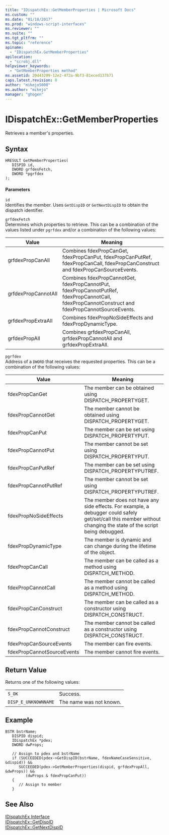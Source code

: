 ```yaml
---
title: "IDispatchEx::GetMemberProperties | Microsoft Docs"
ms.custom: ""
ms.date: "01/18/2017"
ms.prod: "windows-script-interfaces"
ms.reviewer: ""
ms.suite: ""
ms.tgt_pltfrm: ""
ms.topic: "reference"
apiname: 
  - "IDispatchEx.GetMemberProperties"
apilocation: 
  - "scrobj.dll"
helpviewer_keywords: 
  - "GetMemberProperties method"
ms.assetid: 20d43209-12e2-472a-9bf3-81eced137b71
caps.latest.revision: 8
author: "mikejo5000"
ms.author: "mikejo"
manager: "ghogen"
---
```

# IDispatchEx::GetMemberProperties
Retrieves a member's properties.  
  
## Syntax  
  
```  
HRESULT GetMemberProperties(  
   DISPID id,  
   DWORD grfdexFetch,  
   DWORD *pgrfdex  
);  
```  
  
#### Parameters  
 `id`  
 Identifies the member. Uses `GetDispID` or `GetNextDispID` to obtain the dispatch identifier.  
  
 `grfdexFetch`  
 Determines which properties to retrieve. This can be a combination of the values listed under `pgrfdex` and/or a combination of the following values:  
  
|Value|Meaning|  
|-----------|-------------|  
|grfdexPropCanAll|Combines fdexPropCanGet, fdexPropCanPut, fdexPropCanPutRef, fdexPropCanCall, fdexPropCanConstruct and fdexPropCanSourceEvents.|  
|grfdexPropCannotAll|Combines fdexPropCannotGet, fdexPropCannotPut, fdexPropCannotPutRef, fdexPropCannotCall, fdexPropCannotConstruct and fdexPropCannotSourceEvents.|  
|grfdexPropExtraAll|Combines fdexPropNoSideEffects and fdexPropDynamicType.|  
|grfdexPropAll|Combines grfdexPropCanAll, grfdexPropCannotAll and grfdexPropExtraAll.|  
  
 `pgrfdex`  
 Address of a `DWORD` that receives the requested properties. This can be a combination of the following values:  
  
|Value|Meaning|  
|-----------|-------------|  
|fdexPropCanGet|The member can be obtained using DISPATCH_PROPERTYGET.|  
|fdexPropCannotGet|The member cannot be obtained using DISPATCH_PROPERTYGET.|  
|fdexPropCanPut|The member can be set using DISPATCH_PROPERTYPUT.|  
|fdexPropCannotPut|The member cannot be set using DISPATCH_PROPERTYPUT.|  
|fdexPropCanPutRef|The member can be set using DISPATCH_PROPERTYPUTREF.|  
|fdexPropCannotPutRef|The member cannot be set using DISPATCH_PROPERTYPUTREF.|  
|fdexPropNoSideEffects|The member does not have any side effects. For example, a debugger could safely get/set/call this member without changing the state of the script being debugged.|  
|fdexPropDynamicType|The member is dynamic and can change during the lifetime of the object.|  
|fdexPropCanCall|The member can be called as a method using DISPATCH_METHOD.|  
|fdexPropCannotCall|The member cannot be called as a method using DISPATCH_METHOD.|  
|fdexPropCanConstruct|The member can be called as a constructor using DISPATCH_CONSTRUCT.|  
|fdexPropCannotConstruct|The member cannot be called as a constructor using DISPATCH_CONSTRUCT.|  
|fdexPropCanSourceEvents|The member can fire events.|  
|fdexPropCannotSourceEvents|The member cannot fire events.|  
  
## Return Value  
 Returns one of the following values:  
  
|||  
|-|-|  
|`S_OK`|Success.|  
|`DISP_E_UNKNOWNNAME`|The name was not known.|  
  
## Example  
  
```  
BSTR bstrName;  
   DISPID dispid;  
   IDispatchEx *pdex;   
   DWORD dwProps;  
  
   // Assign to pdex and bstrName  
   if (SUCCEEDED(pdex->GetDispID(bstrName, fdexNameCaseSensitive, &dispid)) &&  
      SUCCEEDED(pdex->GetMemberProperties(dispid, grfdexPropAll, &dwProps)) &&  
         (dwProps & fdexPropCanPut))  
   {  
      // Assign to member  
   }  
```  
  
## See Also  
 [IDispatchEx Interface](../../winscript/reference/idispatchex-interface.md)   
 [IDispatchEx::GetDispID](../../winscript/reference/idispatchex-getdispid.md)   
 [IDispatchEx::GetNextDispID](../../winscript/reference/idispatchex-getnextdispid.md)
